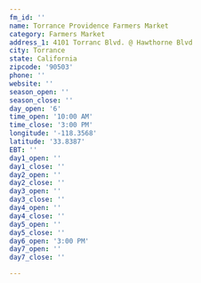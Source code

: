 ```yaml
---
fm_id: ''
name: Torrance Providence Farmers Market
category: Farmers Market
address_1: 4101 Torranc Blvd. @ Hawthorne Blvd
city: Torrance
state: California
zipcode: '90503'
phone: ''
website: ''
season_open: ''
season_close: ''
day_open: '6'
time_open: '10:00 AM'
time_close: '3:00 PM'
longitude: '-118.3568'
latitude: '33.8387'
EBT: ''
day1_open: ''
day1_close: ''
day2_open: ''
day2_close: ''
day3_open: ''
day3_close: ''
day4_open: ''
day4_close: ''
day5_open: ''
day5_close: ''
day6_open: '3:00 PM'
day7_open: ''
day7_close: ''

---
```


